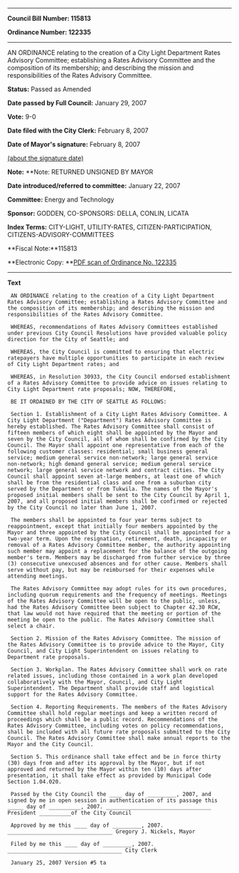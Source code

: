 

********

**Council Bill Number: 115813**
   
**Ordinance Number: 122335**
********

 AN ORDINANCE relating to the creation of a City Light Department Rates Advisory Committee; establishing a Rates Advisory Committee and the composition of its membership; and describing the mission and responsibilities of the Rates Advisory Committee.

**Status:** Passed as Amended
   
**Date passed by Full Council:** January 29, 2007
   
**Vote:** 9-0
   
**Date filed with the City Clerk:** February 8, 2007
   
**Date of Mayor's signature:** February 8, 2007
   
[(about the signature date)](/~public/approvaldate.htm)
   
   
**Note:** **Note: RETURNED UNSIGNED BY MAYOR

   
**Date introduced/referred to committee:** January 22, 2007
   
**Committee:** Energy and Technology
   
**Sponsor:** GODDEN, CO-SPONSORS: DELLA, CONLIN, LICATA
   
   
**Index Terms:** CITY-LIGHT, UTILITY-RATES, CITIZEN-PARTICIPATION, CITIZENS-ADVISORY-COMMITTEES

**Fiscal Note:**115813

**Electronic Copy: **[PDF scan of Ordinance No. 122335](/~archives/Ordinances/Ord_122335.pdf)

********

**Text**
   
```
 AN ORDINANCE relating to the creation of a City Light Department Rates Advisory Committee; establishing a Rates Advisory Committee and the composition of its membership; and describing the mission and responsibilities of the Rates Advisory Committee.

 WHEREAS, recommendations of Rates Advisory Committees established under previous City Council Resolutions have provided valuable policy direction for the City of Seattle; and

 WHEREAS, the City Council is committed to ensuring that electric ratepayers have multiple opportunities to participate in each review of City Light Department rates; and

 WHEREAS, in Resolution 30933, the City Council endorsed establishment of a Rates Advisory Committee to provide advice on issues relating to City Light Department rate proposals; NOW, THEREFORE,

 BE IT ORDAINED BY THE CITY OF SEATTLE AS FOLLOWS:

 Section 1. Establishment of a City Light Rates Advisory Committee. A City Light Department ("Department") Rates Advisory Committee is hereby established. The Rates Advisory Committee shall consist of fifteen members of which eight shall be appointed by the Mayor and seven by the City Council, all of whom shall be confirmed by the City Council. The Mayor shall appoint one representative from each of the following customer classes: residential; small business general service; medium general service non-network; large general service non-network; high demand general service; medium general service network; large general service network and contract cities. The City Council shall appoint seven at-large members, at least one of which shall be from the residential class and one from a suburban city served by the Department or from Tukwila. The names of the Mayor's proposed initial members shall be sent to the City Council by April 1, 2007, and all proposed initial members shall be confirmed or rejected by the City Council no later than June 1, 2007.

 The members shall be appointed to four year terms subject to reappointment, except that initially four members appointed by the Mayor and three appointed by the City Council shall be appointed for a two-year term. Upon the resignation, retirement, death, incapacity or removal of a Rates Advisory Committee member, the authority appointing such member may appoint a replacement for the balance of the outgoing member's term. Members may be discharged from further service by three (3) consecutive unexcused absences and for other cause. Members shall serve without pay, but may be reimbursed for their expenses while attending meetings.

 The Rates Advisory Committee may adopt rules for its own procedures, including quorum requirements and the frequency of meetings. Meetings of the Rates Advisory Committee will be open to the public, unless, had the Rates Advisory Committee been subject to Chapter 42.30 RCW, that law would not have required that the meeting or portion of the meeting be open to the public. The Rates Advisory Committee shall select a chair.

 Section 2. Mission of the Rates Advisory Committee. The mission of the Rates Advisory Committee is to provide advice to the Mayor, City Council, and City Light Superintendent on issues relating to Department rate proposals.

 Section 3. Workplan. The Rates Advisory Committee shall work on rate related issues, including those contained in a work plan developed collaboratively with the Mayor, Council, and City Light Superintendent. The Department shall provide staff and logistical support for the Rates Advisory Committee.

 Section 4. Reporting Requirements. The members of the Rates Advisory Committee shall hold regular meetings and keep a written record of proceedings which shall be a public record. Recommendations of the Rates Advisory Committee, including votes on policy recommendations, shall be included with all future rate proposals submitted to the City Council. The Rates Advisory Committee shall make annual reports to the Mayor and the City Council.

 Section 5. This ordinance shall take effect and be in force thirty (30) days from and after its approval by the Mayor, but if not approved and returned by the Mayor within ten (10) days after presentation, it shall take effect as provided by Municipal Code Section 1.04.020.

 Passed by the City Council the ____ day of _________, 2007, and signed by me in open session in authentication of its passage this _____ day of __________, 2007. _________________________________ President __________of the City Council

 Approved by me this ____ day of _________, 2007. _________________________________ Gregory J. Nickels, Mayor

 Filed by me this ____ day of _________, 2007. ____________________________________ City Clerk

 January 25, 2007 Version #5 ta

```
